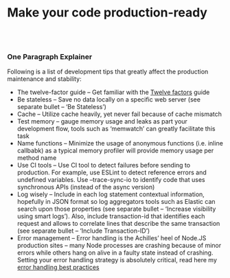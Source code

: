# Make your code production-ready

<br/><br/>


### One Paragraph Explainer

Following is a list of development tips that greatly affect the production maintenance and stability:

* The twelve-factor guide – Get familiar with the [Twelve factors](https://12factor.net/) guide
* Be stateless – Save no data locally on a specific web server (see separate bullet – ‘Be Stateless’)
* Cache – Utilize cache heavily, yet never fail because of cache mismatch
* Test memory – gauge memory usage and leaks as part your development flow, tools such as ‘memwatch’ can greatly facilitate this task
* Name functions – Minimize the usage of anonymous functions (i.e. inline callbabk) as a typical memory profiler will provide memory usage per method name
* Use CI tools – Use CI tool to detect failures before sending to production. For example, use ESLint to detect reference errors and undefined variables. Use –trace-sync-io to identify code that uses synchronous APIs (instead of the async version)
* Log wisely – Include in each log statement contextual information, hopefully in JSON format so log aggregators tools such as Elastic can search upon those properties (see separate bullet – ‘Increase visibility using smart logs’). Also, include transaction-id that identifies each request and allows to correlate lines that describe the same transaction (see separate bullet – ‘Include Transaction-ID’)
* Error management – Error handling is the Achilles’ heel of Node.JS production sites – many Node processes are crashing because of minor errors while others hang on alive in a faulty state instead of crashing. Setting your error handling strategy is absolutely critical, read here my [error handling best practices](http://goldbergyoni.com/checklist-best-practices-of-node-js-error-handling/)
